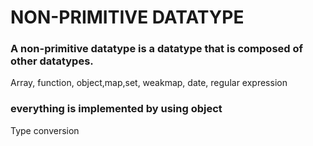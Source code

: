 # NON-PRIMITIVE DATATYPE
### A non-primitive datatype is a datatype that is composed of other datatypes.
Array, function, object,map,set, weakmap, date, regular expression
### everything is implemented by using object 
Type conversion